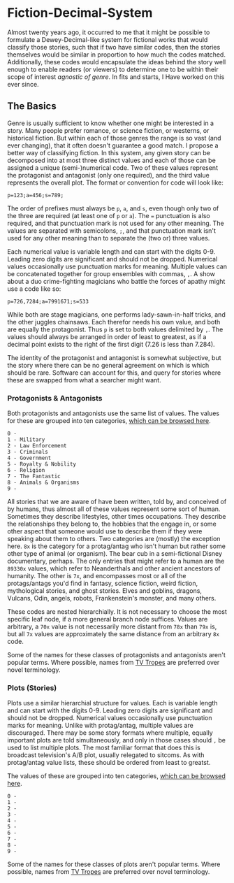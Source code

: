 # Fiction-Decimal-System

Almost twenty years ago, it occurred to me that it might be possible to formulate a Dewey-Decimal-like system for fictional works that would classify those stories, such that if two have similar codes, then the stories themselves would be similar in proportion to how much the codes matched. Additionally, these codes would encapsulate the ideas behind the story well enough to enable readers (or viewers) to determine one to be within their scope of interest *agnostic of genre*. In fits and starts, I Have worked on this ever since.

## The Basics

Genre is usually sufficient to know whether one might be interested in a story. Many people prefer romance, or science fiction, or westerns, or historical fiction. But within each of those genres the range is so vast (and ever changing), that it often doesn't guarantee a good match. I propose a better way of classifying fiction. In this system, any given story can be decomposed into at most three distinct values and each of those can be assigned a unique (semi-)numerical code. Two of these values represent the protagonist and antagonist (only one required), and the third value represents the overall plot. The format or convention for code will look like:

    p=123;a=456;s=789;

The order of prefixes must always be `p`, `a`, and `s`, even though only two of the three are required (at least one of `p` or `a`). The `=` punctuation is also required, and that punctuation mark is not used for any other meaning. The values are separated with semicolons, `;`, and that punctuation mark isn't used for any other meaning than to separate the (two or) three values.

Each numerical value is variable length and can start with the digits 0-9. Leading zero digits are significant and should not be dropped. Numerical values occasionally use punctuation marks for meaning. Multiple values can be concatenated together for group ensembles with commas, `,`. A show about a duo crime-fighting magicians who battle the forces of apathy might use a code like so:

    p=726,7284;a=7991671;s=533

While both are stage magicians, one performs lady-sawn-in-half tricks, and the other juggles chainsaws. Each therefor needs his own value, and both are equally the protagonist. Thus `p` is set to both values delimited by `,`. The values should always be arranged in order of least to greatest, as if a decimal point exists to the right of the first digit (7.26 is less than 7.284).

The identity of the protagonist and antagonist is somewhat subjective, but the story where there can be no general agreement on which is which should be rare. Software can account for this, and query for stories where these are swapped from what a searcher might want.

### Protagonists & Antagonists

Both protagonists and antagonists use the same list of values. The values for these are grouped into ten categories, [which can be browsed here](/codes/protag_antag/root.md).

    0 - 
    1 - Military
    2 - Law Enforcement
    3 - Criminals
    4 - Government
    5 - Royalty & Nobility
    6 - Religion
    7 - The Fantastic
    8 - Animals & Organisms
    9 - 

All stories that we are aware of have been written, told by, and conceived of by humans, thus almost all of these values represent some sort of human. Sometimes they describe lifestyles, other times occupations. They describe the relationships they belong to, the hobbies that the engage in, or some other aspect that someone would use to describe them if they were speaking about them to others. Two categories are (mostly) the exception here. `8x` is the category for a protag/antag who isn't human but rather some other type of animal (or organism). The bear cub in a semi-fictional Disney documentary, perhaps. The only entries that might refer to a human are the `89330x` values, which refer to Neanderthals and other ancient ancestors of humanity. The other is `7x`, and encompasses most or all of the protags/antags you'd find in fantasy, science fiction, weird fiction, mythological stories, and ghost stories. Elves and goblins, dragons, Vulcans, Odin, angels, robots, Frankenstein's monster, and many others.

These codes are nested hierarchially. It is not necessary to choose the most specific leaf node, if a more general branch node suffices. Values are arbitrary, a `70x` value is not necessarily more distant from `78x` than `79x` is, but all `7x` values are approximately the same distance from an arbitrary `8x` code.

Some of the names for these classes of protagonists and antagonists aren't popular terms. Where possible, names from [TV Tropes](tvtropes.com) are preferred over novel terminology.

### Plots (Stories)

Plots use a similar hierarchial structure for values. Each is variable length and can start with the digits 0-9. Leading zero digits are significant and should not be dropped. Numerical values occasionally use punctuation marks for meaning. Unlike with protag/antag, multiple values are discouraged. There may be some story formats where multiple, equally important plots are told simultaneously, and only in those cases should `,` be used to list multiple plots. The most familiar format that does this is broadcast television's A/B plot, usually relegated to sitcoms. As with protag/antag value lists, these should be ordered from least to greatst.

The values of these are grouped into ten categories, [which can be browsed here](/codes/story/root.md).

    0 - 
    1 - 
    2 - 
    3 - 
    4 - 
    5 - 
    6 - 
    7 - 
    8 - 
    9 - 

Some of the names for these classes of plots aren't popular terms. Where possible, names from [TV Tropes](tvtropes.com) are preferred over novel terminology.
